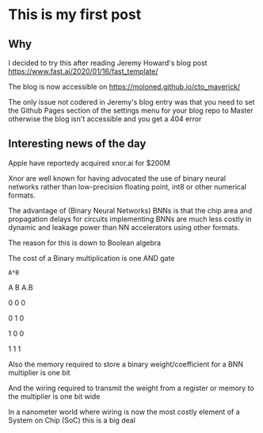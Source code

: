 # This is my first post

## Why

I decided to try this after reading Jeremy Howard's blog post https://www.fast.ai/2020/01/16/fast_template/

The blog is now accessible on https://moloned.github.io/cto_maverick/

The only issue not codered in Jeremy's blog entry was that you need to set the Github Pages section of the settings menu for your blog repo to Master otherwise the blog isn't accessible and you get a 404 error

## Interesting news of the day

Apple have reportedy acquired xnor.ai for $200M

Xnor are well known for having advocated the use of binary neural networks rather than low-precision floating point, int8 or other numerical formats.

The advantage of (Binary Neural Networks) BNNs is that the chip area and propagation delays for circuits implementing BNNs are much less costly in dynamic and leakage power than NN accelerators using other formats.  

The reason for this is down to Boolean algebra

The cost of a Binary multiplication is one AND gate

    A*B
    
A B A.B

0 0  0

0 1  0

1 0  0

1 1  1


Also the memory required to store a binary weight/coefficient for a BNN multiplier is one bit

And the wiring required to transmit the weight from a register or memory to the multiplier is one bit wide

In a nanometer world where wiring is now the most costly element of a System on Chip (SoC) this is a big deal
